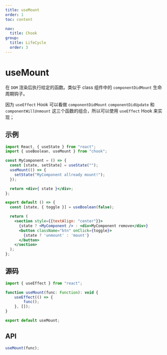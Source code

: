 ```yaml
---
title: useMount
order: 1
toc: content

nav:
  title: Chook
group:
  title: LifeCycle
  order: 3
---
```

# useMount

在 `DOM` 渲染后执行给定的函数。类似于 class 组件中的 `componentDidMount` 生命周期钩子。

因为 `useEffect` Hook 可以看做 `componentDidMount` `componentDidUpdate` 和 `componentWillUnmount` 这三个函数的组合，所以可以使用 `useEffect` Hook 来实现；

## 示例
```jsx
import React, { useState } from "react";
import { useBoolean, useMount } from "chook";

const MyComponent = () => {
  const [state, setState] = useState("");
  useMount(() => {
    setState("MyComponent allready mount!");
  });

  return <div>{ state }</div>;
};

export default () => {
  const [state, { toggle }] = useBoolean(false);

  return (
    <section style={{textAlign: "center"}}>
      {state ? <MyComponent /> : <div>MyComponent remove</div>}
      <button className="btn" onClick={toggle}>
        {state ? 'unmount' : 'mount'}
      </button>
    </section>
  );
};
```

## 源码
```jsx | pure
import { useEffect } from "react";

function useMount(func: Function): void {
    useEffect(() => {
        func();
    }, []);
}

export default useMount;
```

## API
```js
useMount(func);
```

